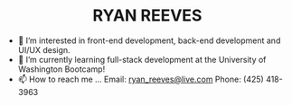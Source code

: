 <div id="header" align="center"><h1>RYAN REEVES<br>
<img src="https://komarev.com/ghpvc/?username=your-github-username&style=flat-square&color=blue" alt=""/></h1>
  
</div>

- 👀 I’m interested in front-end development, back-end development and UI/UX design.
- 🌱 I’m currently learning full-stack development at the University of Washington Bootcamp!
- 📫 How to reach me ...
  Email: ryan_reeves@live.com
  Phone: (425) 418-3963



<!---
rreeves1996/rreeves1996 is a ✨ special ✨ repository because its `README.md` (this file) appears on your GitHub profile.
You can click the Preview link to take a look at your changes.
--->
